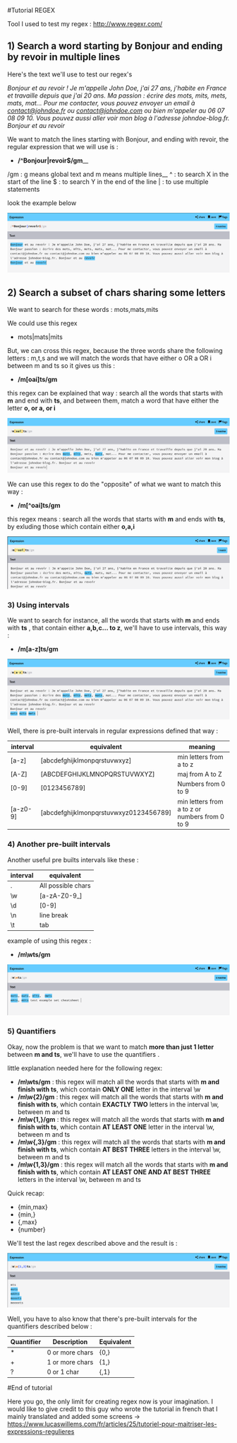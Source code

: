 #Tutorial REGEX

Tool I used to test my regex :
http://www.regexr.com/

## 1) Search a word starting by Bonjour and ending by revoir  in multiple lines

Here's the text we'll use to test our regex's

_Bonjour et au revoir ! Je m'appelle John Doe, j'ai 27 ans, j'habite en France et travaille depuis que j'ai 20 ans. Ma passion : écrire des mots, mits, mets, mats, mat... Pour me contacter, vous pouvez envoyer un email à contact@johndoe.fr ou contact@johndoe.com ou bien m'appeler au 06 07 08 09 10. Vous pouvez aussi aller voir mon blog à l'adresse johndoe-blog.fr. Bonjour et au revoir_


We want to match the lines starting with Bonjour, and ending with revoir, the regular expression that we will use is :

  * __/^Bonjour|revoir$/gm____

 /gm : g means global text and m means multiple lines__
 ^ : to search X in the start of the line
 $ : to search Y in the end of the line
 | : to use multiple statements


look the example below

![exp1](screenshots/screen1.png)

## 2) Search a subset of chars sharing some letters

We want to search for these words : mots,mats,mits

We could use this regex
 * mots|mats|mits

But, we can cross this regex, because the three words share the following letters : m,t,s  and we will match the words that have either o OR a OR i between m and ts so it gives us this :
 * __/m[oai]ts/gm__

this regex can be explained that way : search all the words that starts with __m__ and end with __ts__, and between them, match a word that have either the letter __o, or a, or i__

![exp2](screenshots/screen2.png)

We can use this regex to do the "opposite" of what we want to match this way :

  * __/m[^oai]ts/gm__

this regex means : search all the words that starts with __m__ and ends with __ts__,  by exluding those which contain either __o,a,i__

![exp3](screenshots/screen3.png)

### 3) Using intervals

We want to search for instance, all the words that starts with __m__ and ends with __ts__ , that contain either __a,b,c... to z__, we'll have to use intervals, this way :

  * __/m[a-z]ts/gm__

![exp4](screenshots/screen4.png)

Well, there is pre-built intervals in regular expressions defined that way :

| interval | equivalent                             | meaning                                        |
|----------|----------------------------------------|------------------------------------------------|
| [a-z]    | [abcdefghijklmonpqrstuvwxyz]           | min letters from a to z                        |
| [A-Z]    | [ABCDEFGHIJKLMNOPQRSTUVWXYZ]           | maj from  A to Z                               |
| [0-9]    | [0123456789]                           | Numbers from 0 to 9                            |
| [a-z0-9] | [abcdefghijklmonpqrstuvwxyz0123456789] | min letters from a to z or numbers from 0 to 9 |

### 4) Another pre-built intervals

Another useful pre builts intervals like these :

| interval | equivalent         |
|----------|--------------------|
| .        | All possible chars |
| \w       | [a-zA-Z0-9_]       |
| \d       | [0-9]              |
| \n       | line break         |
| \t       | tab                |

example of using this regex :
 * __/m\wts/gm__

![exp5](screenshots/screen5.png)

### 5) Quantifiers
Okay, now the problem is that we want to match __more than just 1 letter__ between __m and ts__, we'll have to use the quantifiers .

little explanation needed here for the following regex:

 * __/m\wts/gm__ : this regex will match all the words that starts with __m and finish with ts__, which contain __ONLY ONE__ letter in the interval \w
 * __/m\w{2}/gm__ : this regex will match all the words that starts with __m and finish with ts__, which contain __EXACTLY TWO__ letters in the interval \w, between m and ts
 * __/m\w{1,}/gm__ : this regex will match all the words that starts with __m and finish with ts__, which contain __AT LEAST ONE__ letter in the interval \w, between m and ts
 * __/m\w{,3}/gm__ : this regex will match all the words that starts with __m and finish with ts__, which contain __AT BEST THREE__ letters in the interval \w, between m and ts
 * __/m\w{1,3}/gm__ : this regex will match all the words that starts with __m and finish with ts__, which contain __AT LEAST ONE AND AT BEST THREE__ letters in the interval \w, between m and ts

 Quick recap:

* {min,max}
* {min,}
* {,max}
* {number}

We'll test the last regex described above and the result is :

![exp6](screenshots/screen6.png)

Well, you have to also know that there's pre-built intervals for the quantifiers described below :

| Quantifier | Description     | Equivalent |
|------------|-----------------|------------|
| *          | 0 or more chars | {0,}       |
| +          | 1 or more chars | {1,}       |
| ?          | 0 or 1 char     | {,1}       |

#End of tutorial

Here you go, the only limit for creating regex now is your imagination.
I would like to give credit to this guy who wrote the tutorial in french that I mainly translated and added some screens
-> https://www.lucaswillems.com/fr/articles/25/tutoriel-pour-maitriser-les-expressions-regulieres  
